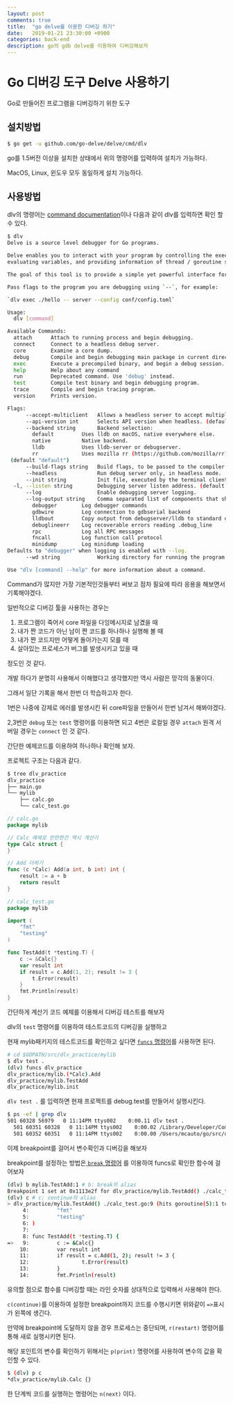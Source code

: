 ```yaml
---
layout: post
comments: true
title:  "go delve를 이용한 디버깅 하기"
date:   2019-01-21 23:30:00 +0900
categories: back-end
description: go의 gdb delve를 이용하여 디버깅해보자
---
```


# Go 디버깅 도구 Delve 사용하기

Go로 만들어진 프로그램을 디버깅하기 위한 도구

## 설치방법

```bash
$ go get -u github.com/go-delve/delve/cmd/dlv
```

go를 1.5버전 이상을 설치한 상태에서 위의 명령어를 입력하여 설치가 가능하다.

MacOS, Linux, 윈도우 모두 동일하게 설치 가능하다.

## 사용방법

dlv의 명령어는 [command documentation](https://github.com/go-delve/delve/tree/master/Documentation/cli)이나 다음과 같이 dlv를 입력하면 확인 할 수 있다.

```bash
$ dlv
Delve is a source level debugger for Go programs.

Delve enables you to interact with your program by controlling the execution of the process,
evaluating variables, and providing information of thread / goroutine state, CPU register state and more.

The goal of this tool is to provide a simple yet powerful interface for debugging Go programs.

Pass flags to the program you are debugging using `--`, for example:

`dlv exec ./hello -- server --config conf/config.toml`

Usage:
  dlv [command]

Available Commands:
  attach      Attach to running process and begin debugging.
  connect     Connect to a headless debug server.
  core        Examine a core dump.
  debug       Compile and begin debugging main package in current directory, or the package specified.
  exec        Execute a precompiled binary, and begin a debug session.
  help        Help about any command
  run         Deprecated command. Use 'debug' instead.
  test        Compile test binary and begin debugging program.
  trace       Compile and begin tracing program.
  version     Prints version.

Flags:
      --accept-multiclient   Allows a headless server to accept multiple client connections. Note that the server API is not reentrant and clients will have to coordinate.
      --api-version int      Selects API version when headless. (default 1)
      --backend string       Backend selection:
        default         Uses lldb on macOS, native everywhere else.
        native          Native backend.
        lldb            Uses lldb-server or debugserver.
        rr              Uses mozilla rr (https://github.com/mozilla/rr).
 (default "default")
      --build-flags string   Build flags, to be passed to the compiler.
      --headless             Run debug server only, in headless mode.
      --init string          Init file, executed by the terminal client.
  -l, --listen string        Debugging server listen address. (default "localhost:0")
      --log                  Enable debugging server logging.
      --log-output string    Comma separated list of components that should produce debug output, possible values:
        debugger        Log debugger commands
        gdbwire         Log connection to gdbserial backend
        lldbout         Copy output from debugserver/lldb to standard output
        debuglineerr    Log recoverable errors reading .debug_line
        rpc             Log all RPC messages
        fncall          Log function call protocol
        minidump        Log minidump loading
Defaults to "debugger" when logging is enabled with --log.
      --wd string            Working directory for running the program. (default ".")

Use "dlv [command] --help" for more information about a command.
```

Command가 많지만 가장 기본적인것들부터 써보고 점차 필요에 따라 응용을 해보면서 기록해야겠다.

일반적으로 디버깅 툴을 사용하는 경우는

1. 프로그램이 죽어서 core 파일을 다잉메시지로 남겼을 때
2. 내가 짠 코드가 아닌 남이 짠 코드를 하나하나 실행해 볼 때
3. 내가 짠 코드지만 어떻게 돌아가는지 모를 때
4. 살아있는 프로세스가 버그를 발생시키고 있을 때

정도인 것 같다.

개발 하다가 분명히 사용해서 이해했다고 생각했지만 역시 사람은 망각의 동물이다.

그래서 일단 기록을 해서 한번 더 학습하고자 한다.

1번은 나중에 강제로 에러를 발생시킨 뒤 core파일을 만들어서 한번 남겨서 해봐야겠다.

2,3번은 `debug` 또는 `test` 명령어를 이용하면 되고 4번은 로컬일 경우  `attach` 원격 서버일 경우는 `connect` 인 것 같다.

간단한 예제코드를 이용하여 하나하나 확인해 보자.

프로젝트 구조는 다음과 같다.

```bash
$ tree dlv_practice
dlv_practice
├── main.go
└── mylib
    ├── calc.go
    └── calc_test.go
```

```go
// calc.go
package mylib

// Calc 예제로 만만한건 역시 계산기
type Calc struct {
}

// Add 더하기
func (c *Calc) Add(a int, b int) int {
	result := a + b
	return result
}

```

```go
// calc_test.go
package mylib

import (
	"fmt"
	"testing"
)

func TestAdd(t *testing.T) {
	c := &Calc{}
	var result int
	if result = c.Add(1, 2); result != 3 {
		t.Error(result)
	}
	fmt.Println(result)
}
```

간단하게 계산기 코드 예제를 이용해서 디버깅 테스트를 해보자

dlv의 `test` 명령어를 이용하여 테스트코드의 디버깅을 실행하고

현재 mylib패키지의 테스트코드를 확인하고 싶다면  [`funcs` 명령어](https://github.com/go-delve/delve/tree/master/Documentation/cli#funcs)를 사용하면 된다.

```bash
# cd $GOPATH/src/dlv_practice/mylib
$ dlv test .
(dlv) funcs dlv_practice
dlv_practice/mylib.(*Calc).Add
dlv_practice/mylib.TestAdd
dlv_practice/mylib.init
```

`dlv test .` 를 입력하면 현재 프로젝트를 debug.test를 만들어서 실행시킨다.

```bash
$ ps -ef | grep dlv
501 60328 56979   0 11:14PM ttys002    0:00.11 dlv test .
  501 60351 60328   0 11:14PM ttys002    0:00.02 /Library/Developer/CommandLineTools/Library/PrivateFrameworks/LLDB.framework/Versions/A/Resources/debugserver -F -R 127.0.0.1:58253 -- /Users/mcauto/go/src/dlv_practice/mylib/debug.test
  501 60352 60351   0 11:14PM ttys002    0:00.00 /Users/mcauto/go/src/dlv_practice/mylib/debug.test
```

이제 breakpoint를 걸어서 변수확인과 디버깅을 해보자

breakpoint를 설정하는 방법은[ `break` 명령어](https://github.com/go-delve/delve/tree/master/Documentation/cli#break) 를 이용하여 funcs로 확인한 함수에 걸어보자

```bash
(dlv) b mylib.TestAdd:1 # b: break의 alias
Breakpoint 1 set at 0x1113e2f for dlv_practice/mylib.TestAdd() ./calc_test.go:9
(dlv) c # c: continue의 alias
> dlv_practice/mylib.TestAdd() ./calc_test.go:9 (hits goroutine(5):1 total:1) (PC: 0x1113e2f)
     4:         "fmt"
     5:         "testing"
     6: )
     7:
     8: func TestAdd(t *testing.T) {
=>   9:         c := &Calc{}
    10:         var result int
    11:         if result = c.Add(1, 2); result != 3 {
    12:                 t.Error(result)
    13:         }
    14:         fmt.Println(result)
```

유의할 점으로 함수를 디버깅할 때는 라인 숫자를 상대적으로 입력해서 사용해야 한다.

`c(continue)`를 이용하여 설정한 breakpoint까지 코드를 수행시키면 위와같이 `=>`표시가 왼쪽에 생긴다.

만약에 breakpoint에 도달하지 않을 경우 프로세스는 중단되며, `r(restart)` 명령어를 통해 새로 실행시키면 된다.

해당 포인트의 변수를 확인하기 위해서는 `p(print)` 명령어를 사용하여 변수의 값을 확인할 수 있다.

```bash
$ (dlv) p c
*dlv_practice/mylib.Calc {}
```

한 단계씩 코드를 실행하는 명령어는 `n(next)` 이다.